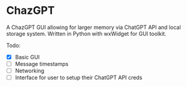 # ChazGPT

A ChazGPT GUI allowing for larger memory via ChatGPT API and local storage system. Written in Python with wxWidget for GUI toolkit.

Todo:

- [x] Basic GUI
- [ ] Message timestamps
- [ ] Networking
- [ ] Interface for user to setup their ChatGPT API creds
